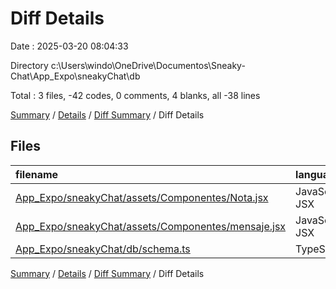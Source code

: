 # Diff Details

Date : 2025-03-20 08:04:33

Directory c:\\Users\\windo\\OneDrive\\Documentos\\Sneaky-Chat\\App_Expo\\sneakyChat\\db

Total : 3 files,  -42 codes, 0 comments, 4 blanks, all -38 lines

[Summary](results.md) / [Details](details.md) / [Diff Summary](diff.md) / Diff Details

## Files
| filename | language | code | comment | blank | total |
| :--- | :--- | ---: | ---: | ---: | ---: |
| [App\_Expo/sneakyChat/assets/Componentes/Nota.jsx](/App_Expo/sneakyChat/assets/Componentes/Nota.jsx) | JavaScript JSX | -11 | 0 | -1 | -12 |
| [App\_Expo/sneakyChat/assets/Componentes/mensaje.jsx](/App_Expo/sneakyChat/assets/Componentes/mensaje.jsx) | JavaScript JSX | -71 | 0 | -1 | -72 |
| [App\_Expo/sneakyChat/db/schema.ts](/App_Expo/sneakyChat/db/schema.ts) | TypeScript | 40 | 0 | 6 | 46 |

[Summary](results.md) / [Details](details.md) / [Diff Summary](diff.md) / Diff Details